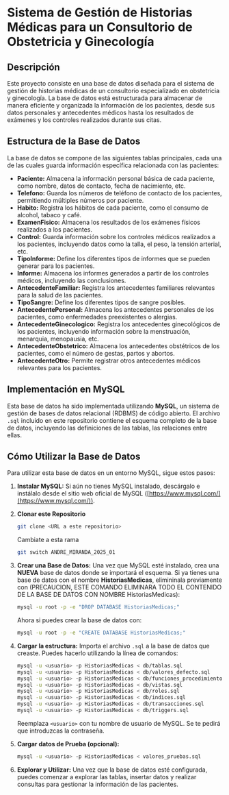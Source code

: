 # Sistema de Gestión de Historias Médicas para un Consultorio de Obstetricia y Ginecología

## Descripción

Este proyecto consiste en una base de datos diseñada para el sistema de gestión de historias médicas de un consultorio especializado en obstetricia y ginecología. La base de datos está estructurada para almacenar de manera eficiente y organizada la información de los pacientes, desde sus datos personales y antecedentes médicos hasta los resultados de exámenes y los controles realizados durante sus citas.

## Estructura de la Base de Datos

La base de datos se compone de las siguientes tablas principales, cada una de las cuales guarda información específica relacionada con las pacientes:

*   **Paciente:** Almacena la información personal básica de cada paciente, como nombre, datos de contacto, fecha de nacimiento, etc.
*   **Telefono:** Guarda los números de teléfono de contacto de los pacientes, permitiendo múltiples números por paciente.
*   **Habito:** Registra los hábitos de cada paciente, como el consumo de alcohol, tabaco y café.
*   **ExamenFisico:** Almacena los resultados de los exámenes físicos realizados a los pacientes.
*   **Control:** Guarda información sobre los controles médicos realizados a los pacientes, incluyendo datos como la talla, el peso, la tensión arterial, etc.
*   **TipoInforme:** Define los diferentes tipos de informes que se pueden generar para los pacientes.
*   **Informe:** Almacena los informes generados a partir de los controles médicos, incluyendo las conclusiones.
*   **AntecedenteFamiliar:** Registra los antecedentes familiares relevantes para la salud de las pacientes.
*   **TipoSangre:** Define los diferentes tipos de sangre posibles.
*   **AntecedentePersonal:** Almacena los antecedentes personales de los pacientes, como enfermedades preexistentes o alergias.
*   **AntecedenteGinecologico:** Registra los antecedentes ginecológicos de los pacientes, incluyendo información sobre la menstruación, menarquia, menopausia, etc.
*   **AntecedenteObstetrico:** Almacena los antecedentes obstétricos de los pacientes, como el número de gestas, partos y abortos.
*   **AntecedenteOtro:** Permite registrar otros antecedentes médicos relevantes para los pacientes.

## Implementación en MySQL
Esta base de datos ha sido implementada utilizando **MySQL**, un sistema de gestión de bases de datos relacional (RDBMS) de código abierto. El archivo `.sql` incluido en este repositorio contiene el esquema completo de la base de datos, incluyendo las definiciones de las tablas, las relaciones entre ellas.

## Cómo Utilizar la Base de Datos
Para utilizar esta base de datos en un entorno MySQL, sigue estos pasos:

1.  **Instalar MySQL:** Si aún no tienes MySQL instalado, descárgalo e instálalo desde el sitio web oficial de MySQL ([https://www.mysql.com/](https://www.mysql.com/)).

2. **Clonar este Repositorio**
    ```bash
    git clone <URL a este repositorio>
    ```
    Cambiate a esta rama
    ```bash
    git switch ANDRE_MIRANDA_2025_01
    ```
 
3.  **Crear una Base de Datos:** Una vez que MySQL esté instalado, crea una **NUEVA** base de datos donde se importará el esquema.
    Si ya tienes una base de datos con el nombre **HistoriasMedicas**, elimininala previamente con (PRECAUCION, ESTE COMANDO ELIMINARA TODO EL CONTENIDO DE LA BASE DE DATOS CON NOMBRE HistoriasMedicas):
    ```bash
    mysql -u root -p -e "DROP DATABASE HistoriasMedicas;"
    ```
    Ahora si puedes crear la base de datos con:
    ```bash
    mysql -u root -p -e "CREATE DATABASE HistoriasMedicas;"
    ```

4.  **Cargar la estructura:** Importa el archivo `.sql` a la base de datos que creaste. Puedes hacerlo utilizando la línea de comandos:
    ```bash
    mysql -u <usuario> -p HistoriasMedicas < db/tablas.sql
    mysql -u <usuario> -p HistoriasMedicas < db/valores_defecto.sql
    mysql -u <usuario> -p HistoriasMedicas < db/funciones_procedimientos.sql
    mysql -u <usuario> -p HistoriasMedicas < db/vistas.sql
    mysql -u <usuario> -p HistoriasMedicas < db/roles.sql
    mysql -u <usuario> -p HistoriasMedicas < db/indices.sql
    mysql -u <usuario> -p HistoriasMedicas < db/transacciones.sql
    mysql -u <usuario> -p HistoriasMedicas < db/triggers.sql
    ```
    Reemplaza `<usuario>` con tu nombre de usuario de MySQL. Se te pedirá que introduzcas la contraseña.

5.  **Cargar datos de Prueba (opcional):** 
    ```bash
    mysql -u <usuario> -p HistoriasMedicas < valores_pruebas.sql
    ```

6.  **Explorar y Utilizar:** Una vez que la base de datos esté configurada, puedes comenzar a explorar las tablas, insertar datos y realizar consultas para gestionar la información de las pacientes.
